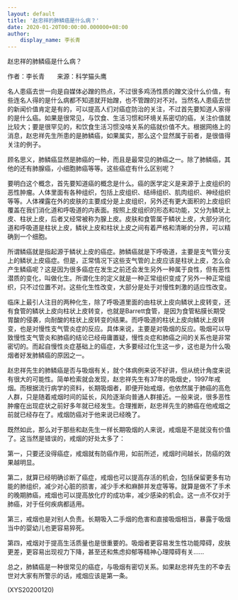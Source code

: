 ```yaml
---
layout: default
title: '赵忠祥的肺鳞癌是什么病？'
date: 2020-01-20T00:00:00.000000+08:00
author:
    display_name: 李长青
---
```


赵忠祥的肺鳞癌是什么病？

作者：李长青　　来源：科学猫头鹰

名人患癌去世一向是自媒体必蹭的热点，不过很多鸡汤性质的蹭文没什么价值，有些连名人得的是什么病都不知道就开始蹭，也不管蹭的对不对。当然名人患癌去世的新闻价值肯定是有的，可以提高人们对癌症防治的关注，不过首先要知道人家得的是什么癌。如果是很常见，与饮食、生活习惯和环境关系密切的癌，关注价值就比较大；要是很罕见的，和饮食生活习惯没啥关系的癌就价值不大。根据网络上的消息，赵忠祥先生所患的是肺鳞癌，如果属实，那么这个显然属于前者，是很值得关注的例子。

顾名思义，肺鳞癌显然是肺癌的一种，而且是最常见的肺癌之一。除了肺鳞癌，其他的还有肺腺癌，小细胞肺癌等等。这些癌症有什么区别呢？

要明白这个概念，首先要知道癌的概念是什么。癌的医学定义是来源于上皮组织的恶性肿瘤。人体里面有各种组织，包括上皮组织、结缔组织、肌肉组织、神经组织等等。人体裸露在外的皮肤的主要成分是上皮组织，另外还有更大面积的上皮组织覆盖在我们消化道和呼吸道的内表面。按照上皮组织的形态和功能，又分为鳞状上皮、柱状上皮，后者又经常被称为腺上皮。皮肤和食管属于鳞状上皮，大部分消化道和呼吸道是柱状上皮，鳞状上皮和柱状上皮之间有着严格和清晰的分界，可以精确到一个细胞。

所谓鳞癌就是指起源于鳞状上皮的癌症。肺鳞癌就是下呼吸道，主要是支气管分支上的鳞状上皮癌症。但是，正常情况下这些支气管的上皮应该是柱状上皮，怎么会产生鳞癌呢？这是因为很多癌症在发生之前还会发生另外一种属于良性，但有恶性潜质的变化，叫做化生。所谓化生的定义就是一种正常组织变成了另外一种正常组织，只不过位置不对。这些化生性改变，大部分是处于对慢性刺激的适应性改变。

临床上最引人注目的两种化生，除了呼吸道里面的由柱状上皮向鳞状上皮转变，还有食管的鳞状上皮向柱状上皮转变，也就是Barrett食管，是因为食管粘膜长期受胃酸的侵袭，向耐酸的柱状上皮转变的结果。而呼吸道的柱状上皮向鳞状上皮转变，也是对慢性支气管炎症的反应。具体来说，主要是对吸烟的反应。吸烟可以导致慢性支气管炎和肺癌的结论已经毋庸置疑，慢性炎症和肺癌之间的关系也是非常密切的。而起自慢性炎症基础上的癌症，大多要经过化生这一步，这也是为什么吸烟者好发肺鳞癌的原因之一。

赵忠祥先生的肺鳞癌是否与吸烟有关，就个体病例来说不好讲，但从统计角度来说有很大的可能性。简单检索就会发现，赵忠祥先生有37年的吸烟史，1997年戒烟。而根据流行病学的资料，长期吸烟者，即便开始戒烟，也依然属于肺癌的高危人群，只是随着戒烟时间的延长，风险逐渐向普通人群接近。一般来说，很多恶性肿瘤在出现症状之前好多年就已经发生。合理推断，赵忠祥先生的肺癌在他戒烟之前就已经存在了。戒烟防癌对于他来说已经晚了。

既然如此，那么对于那些和赵先生一样长期吸烟的人来说，戒烟是不是就没有价值了。这当然是错误的，戒烟的好处太多了：

第一，只要还没得癌症，戒烟就有防癌作用，如前所述，戒烟时间越长，防癌的效果越明显。

第二，就算已经明确诊断了癌症，戒烟也可以提高存活的机会，包括保留更多有功能的肺组织，减少对心脏的损害，减少手术和麻醉并发症等等。就算是做不了手术的晚期肺癌，戒烟也可以提高放化疗的成功率，减少感染的机会。这一点不仅对于肺癌，对于任何疾病都适用。

第三，戒烟也是对别人负责。长期吸入二手烟的危害和直接吸烟相当，暴露于吸烟当中的婴幼儿也更容易猝死。

第四，戒烟对于提高生活质量也是很重要的。吸烟者更容易发生性功能障碍，皮肤更差，更容易出现视力下降，甚至还和焦虑抑郁等精神心理障碍有关……

总之，肺鳞癌是一种很常见的癌症，与吸烟有密切关系。如果赵忠祥先生的不幸去世对大家有所警示的话，戒烟应该是第一条。

(XYS20200120)

